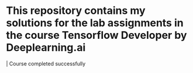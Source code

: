 <h1>This repository contains my solutions for the lab assignments in the course Tensorflow Developer by Deeplearning.ai</h1>
| Course completed successfully

